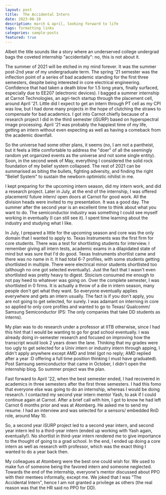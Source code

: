```yaml
---
layout: post
title:  The Accidental Intern
date: 2023-08-10
description: march & april, looking forward to life
tags: formatting links
categories: sample-posts
featured: true
---
```


Albeit the title sounds like a story where an underserved college undergrad bags the coveted internship 
"accidentally": no, this is not about it.

The summer of 2021 will be etched in my mind forever. It was the summer post-2nd year of my undergraduate term.
The spring '21 semester was the inflection point of a series of bad academic standing for the first three semesters, 
despite being interested in core electrical engineering. Confidence that had taken a death blow for 1.5 long years, 
finally surfaced, especially due to EE207 (electronic devices). I bagged a summer internship at Carnot Technologies, an agri-tech startup through the placement cell, around April '21. Little did I expect to get an intern through PT cell as my CPI was low, but I had done many projects in the hope of clutching the straws to compensate for bad academics. I got into Carnot chiefly because of a research project I did in the third semester (iSURP) based on hyperspectral image processing. April '21 was probably the happiest time of my life, getting an intern without even expecting as well as having a comeback from the academic downfall. 

So the universe had some other plans, it seems (no, I am not a pantheist, but it feels a little comfortable to address the "doer" of all the seemingly random yet organized events as the universe and not some single entity). Soon, in the second week of May, everything I considered the solid rock foundation of my belief system collapsed. The rest of 2021 can be summarised as biting the bullets, fighting adversity, and finding the right "Belief System" to sustain the newborn optimistic nihilist in me.

I kept preparing for the upcoming intern season, did my intern work, and did a research project. Later in July, at the end of the internship, I was offered placement/ future intern/ open doors at Carnot for good work. All the division heads were invited to my presentation. It was a good day. The summer after the second year is an excellent time to think about what you want to do. The semiconductor industry was something I could see myself working in eventually (I can still see it). I spent time learning about the industry and studying what I like.

In July, I prepared a little for the upcoming season and core was the only domain that I wanted to apply to. Texas Instruments was the first firm for core students. There was a test for shortlisting students for interview. I remember giving all intern tests, academic exams in a dilapidated state of mind but was sure that I'd do good. Texas Instruments shortlist came and there was no name in it. It had total 6-7 profiles, with some students getting shortlisted in multiple. There were electrical minor students shortlisted too (although no one got selected eventually). Just the fact that I wasn't even shortlisted was pretty heavy to digest. Stoicism consumed me enough to not pay heed to whatever was going on. Over the complete semester, I was shortlisted in 0 firms. It is actually a throw of a die in intern season, many people don't get what they want. So everyone eventually applies everywhere and gets an intern usually. The fact is if you don't apply, you are not going to get selected, for surely. I was adamant on interning in core so applied to only core profiles and wanted to go to Texas/ Qualcomm/ Samsung Semiconductor (PS: The only companies that take DD students as interns).

My plan was to do research under a professor at IITB otherwise, since I had this hint that I would be wanting to go for grad school eventually. I was already doing in-semester research and focused on improving how the transcript would look 2 years down the lane. Thinking that my grades were too ugly to get selected for a Univ intern or industry intern through apping, I didn't apply anywhere except AMD and Intel (got no reply; AMD replied after a year :D offering a full time position thinking I must have graduated). Post Samsung semiconductor that came in October, I didn't open the internship blog. So summer project was the plan. 

Fast forward to April '22, when the best semester ended, I had recovered in academics in three semesters after the first three semesters. 
I had this fomo that everyone else was going to do an internship, whereas I would be doing research. I contacted my second year intern mentor Yash, to ask if I could continue again at Carnot. After a brief call with him, I got to know he had left Carnot 6 months prior and was at Atomberg. He asked me to send my resume. I had an interview and was selected for a sensors/ embedded RnD role, around May 10. 

So, a second year iSURP project led to a second year intern, and second year intern led to a third-year intern (ended up working with Yash again, eventually!). No shortlist in third-year intern rendered me to give importance to the thought of going to a grad school. In the end, I ended up doing a core intern as well as research with professor, which was the exact thing I wanted to do a year back then. 

My colleagues at Atomberg were the best one could wish for. We used to make fun of someone being the favored intern and someone neglected.
Towards the end of the internship, everyone's mentor discussed about PPO with their mentees informally, except me. We joked that I was "The Accidental Intern", hence I am not granted a privilege as others (the real reason was that the HR said no PPO for DD). 
